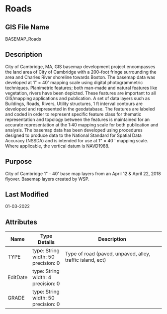 # Roads
## GIS File Name
BASEMAP_Roads
## Description
<DIV STYLE="text-align:Left;"><DIV><DIV><P><SPAN>City of Cambridge, MA, GIS basemap development project encompasses the land area of City of Cambridge with a 200-foot fringe surrounding the area and Charles River shoreline towards Boston. The basemap data was developed at 1" = 40' mapping scale using digital photogrammetric techniques. Planimetric features; both man-made and natural features like vegetation, rivers have been depicted. These features are important to all GIS/mapping applications and publication. A set of data layers such as Buildings, Roads, Rivers, Utility structures, 1 ft interval contours are developed and represented in the geodatabase. The features are labeled and coded in order to represent specific feature class for thematic representation and topology between the features is maintained for an accurate representation at the 1:40 mapping scale for both publication and analysis. The basemap data has been developed using procedures designed to produce data to the National Standard for Spatial Data Accuracy (NSSDA) and is intended for use at 1" = 40 ' mapping scale. Where applicable, the vertical datum is NAVD1988.</SPAN></P></DIV></DIV></DIV>

## Purpose
City of Cambridge 1" - 40' base map layers from an April 12 & April 22, 2018 flyover. Basemap layers created by WSP.
## Last Modified
01-03-2022
## Attributes
|Name|Type Details|Description|
|----|------------|-----------|
|TYPE|type: String<br/>width: 50<br/>precision: 0|Type of road (paved, unpaved, alley, traffic island, ect)|
|EditDate|type: String<br/>width: 4<br/>precision: 0||
|GRADE|type: String<br/>width: 50<br/>precision: 0||
